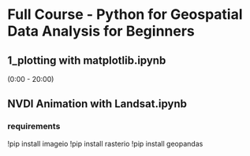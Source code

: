 # Full Course - Python for Geospatial  Data Analysis for Beginners
## 1_plotting with matplotlib.ipynb
(0:00 - 20:00)

## NVDI Animation with Landsat.ipynb
### requirements
!pip install imageio
!pip install rasterio
!pip install geopandas
